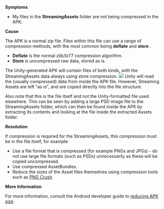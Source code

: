 

**Symptoms**


- My files in the  **StreamingAssets**  folder are not being compressed in the APK.

**Cause**

The APK is a normal zip file. Files within this file can use a range of compression methods, with the most common being  **deflate**  and  **store** .


- **Deflate**  is the normal zlib/lz77 compression algorithm.
- **Store**  is uncompressed raw data, stored as is.

The Unity-generated APK will contain files of both kinds, with the StreamingAssets data ​always​ using store compression. ![](/hc/en-us/article_attachments/208052363/apkCompression.png) Unity will read the (usually compressed) data from inside the APK file. However, Streaming Assets are left "as is", and are copied directly into the file structure.

Also note that this is the file itself and not the Unity-formatted file used elsewhere. This can be seen by adding a large PSD image file to the StreamingAssets folder, which can then be found inside the APK by extracting its contents and looking at the file inside the extracted Assets folder.



**Resolution**



If compression is required for the StreamingAssets, this compression must be in the file itself, for example:


- Use a file format that is compressed (for example PNGs and JPGs) - do not use large file formats (such as PSDs) unnecessarily as these will be copied uncompressed.
- Use compressed AssetBundles.
- Reduce the sizes of the Asset files themselves using compression tools such as [PNG Crush](http://pngcrush.com/)*.*

**More Information**

For more information, consult the Android developer guide to [reducing APK size](https://developer.android.com/topic/performance/reduce-apk-size.html).

